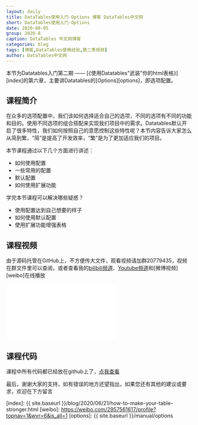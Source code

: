 ```yaml
---
layout: daily
title: DataTables使用入门-Options 博客 DataTables中文网
short: DataTables使用入门-Options
date: 2020-08-05
group: 2020-8
caption: DataTables 中文网博客
categories: blog
tags: [博客,DataTables使用经验,第二季视频]
author: DataTables中文网
---
```


本节为Datatables入门第二期 —— [《使用Datatables"武装"你的html表格》][index]的第六章，主要讲Datatables的[Options][options]，即选项配置。

## 课程简介

在众多的选项配置中，我们该如何选择适合自己的选项，不同的选项有不同的功能和目的。使用不同选项的组合搭配来实现我们项目中的需求。Datatables默认开启了很多特性，我们如何按照自己的意愿控制这些特性呢？本节内容告诉大家怎么从简到繁，“简”是提高了开发效率，“繁”是为了更加适应我们的项目。
<!--more-->

本节课程通过以下几个方面进行讲述：

- 如何使用配置
- 一些常用的配置
- 默认配置
- 如何使用扩展功能

学完本节课程可以解决哪些疑惑？

- 使用配置达到自己想要的样子
- 如何使用默认配置
- 使用扩展功能增强表格

## 课程视频

由于源码托管在GitHub上，不方便传大文件，观看视频请加群20779435，视频在群文件里可以查阅，或者查看我的[bilibili频道][bilibili]、[Youtube频道][youtube]和[微博视频][weibo]在线播放


<iframe flag="bilibili" src="//player.bilibili.com/player.html?aid=499070022&bvid=BV1LK411n7Px&cid=220895109&page=1" scrolling="no" border="0" frameborder="no" framespacing="0" allowfullscreen="true"> </iframe>


## 课程代码

课程中所有代码都已经放在github上了，[点我查看][github]

最后，谢谢大家的支持，如有错误的地方还望指出，如果您还有其他的建议或要求，欢迎在下方留言


[youtube]: https://www.youtube.com/playlist?list=PLfl1Raz12t6s43Fb--qDoIsBPKHEme7FO
[bilibili]: https://space.bilibili.com/618644465/channel/detail?cid=133983
[github]: https://github.com/ssy341/datatables-season2/tree/master/example07
[index]: {{ site.baseurl }}/blog/2020/06/21/how-to-make-your-table-stronger.html
[weibo]: https://weibo.com/2957561617/profile?topnav=1&wvr=6&is_all=1
[options]: {{ site.baseurl }}/manual/options